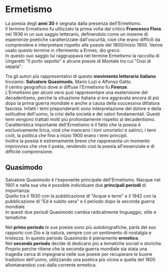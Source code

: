 # Ermetismo

La poesia degli **anni 30** è segnata dalla presenza dell'Ermetismo. \
Il termine Ermetismo fu utilizzato la prima volta dal critico **Francesco Flora** nel 1936 in un suo saggio letterario, definendolo come un insieme di esperienze poetiche caratterizzate dall'oscurità, cioè che erano difficili da comprendere e interpretare rispetto alle poesie del 1800/inizio 1900. Venne usato questo termine in riferimento a Ermes, dio greco. \
In questo suo saggio lui raggruppava nel termine Ermetismo la raccolta di Ungaretti "Il porto sepolto" e alcune poesie di Montale tra cui "Ossi di seppia".

Tra gli autori più rappresentativi di questo **movimento letterario italiano** troviamo: **Salvatore Quasimodo**, Mario Luzi e Alfonso Gatto. \
Il centro geografico dove si diffuse l'Ermetismo fu **Firenze**. \
L'Ermetismo per alcuni versi può rappresentare una esetensione del decadentismo, perche la situazione italiana si era aggravata ancora di più dopo la prima guerra mondiale e anche a causa della successiva dittatura fascista. Infatti i temi preponderanti sono interpretazione del dolore e della solitudine dell'uomo, la crisi della società e dei valori fondamentali. Questi temi vengono trattati molti più profondamente rispetto al decadentismo. \
Caratteristica importante dell'Ermetismo è il fatto che la poesia è esclusivamente lirica, cioè che mancano i toni umoristici e satirici, i temi civili, la politica che fino a inizio 1900 erano i temi principli. \
Inoltre la poesia è estremamente breve che rappresenta un momento improvviso che vive il poeta, rendendo così la poesia all'essenziale e di difficile comprensione.

## Quasimodo

Salvatore Quasimodo è l'esponente principale dell'Ermetismo. Nacque nel 1901 e nella sua vita è possible individuare due **principali periodi** di importanza: \
Quello tra il 1930 con la pubblicazione di "Acque e terre" e il 1942 con la pubblicazione di "Ed è subito sera" e il periodo dopo la seconda guerra mondiale. \
In questi due periodi Quasimodo cambia radicalmente linguaggio, stile e tematiche:

Nel **primo periodo** le sue poesie sono più autobiografiche, parla del suo rapporto con Dio e la natura, sempre con un sentimento di nostalgia e tristezza. In questo periodo Quasimodo è pienamente **ermetico**. \
Nel **secondo periodo** decide di dedicarsi più a tematiche sociali e storiche. Proprio perche ritiene che la seconda guerra mondiale sia stata una tragedia cerca di impegnarsi nelle sue poesie per recuperare le buone tradizioni dell'uomo, utilizzando una poetica più vicina a quella del 1800 allontanandosi così dalla corrente ermetica.
